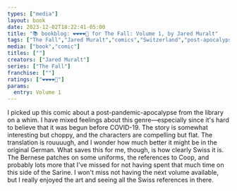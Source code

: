 ```yaml
---
types: ["media"]
layout: book
date: 2023-12-02T18:22:41-05:00
title: "📚 bookblog: ❤️❤️❤️❤️🖤 for The Fall: Volume 1, by Jared Muralt"
tags: ["The Fall","Jared Muralt","comics","Switzerland","post-apocalypse"]
media: ["book","comic"]
titles: [""]
creators: ["Jared Muralt"]
series: ["The Fall"]
franchise: [""]
ratings: ["❤️❤️❤️❤️🖤"]
params:
  entry: Volume 1
---
```


I picked up this comic about a post-pandemic-apocalypse from the library on a whim. I have mixed feelings about this genre—especially since it's hard to believe that it was begun before COVID-19. The story is somewhat interesting but choppy, and the characters are compelling but flat. The translation is rouuuugh, and I wonder how much better it might be in the original German. What saves this for me, though, is how clearly Swiss it is. The Bernese patches on some uniforms, the references to Coop, and probably lots more that I've missed for not having spent that much time on this side of the Sarine. I won't miss not having the next volume available, but I really enjoyed the art and seeing all the Swiss references in there.
